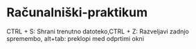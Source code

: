 # Računalniški-praktikum
CTRL + S: Shrani trenutno datoteko,CTRL + Z: Razveljavi zadnjo spremembo, alt+tab: preklopi med odprtimi okni
